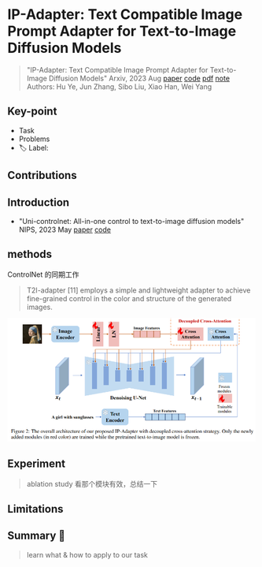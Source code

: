 # IP-Adapter: Text Compatible Image Prompt Adapter for Text-to-Image Diffusion Models

> "IP-Adapter: Text Compatible Image Prompt Adapter for Text-to-Image Diffusion Models" Arxiv, 2023 Aug
> [paper](http://arxiv.org/abs/2308.06721v1) [code](https://ip-adapter.github.io) 
> [pdf](./2023_08_Arxiv_IP-Adapter--Text-Compatible-Image-Prompt-Adapter-for-Text-to-Image-Diffusion-Models.pdf) [note](./2023_08_Arxiv_IP-Adapter--Text-Compatible-Image-Prompt-Adapter-for-Text-to-Image-Diffusion-Models_Note.md)
> Authors: Hu Ye, Jun Zhang, Sibo Liu, Xiao Han, Wei Yang

## Key-point

- Task
- Problems
- :label: Label:

## Contributions

## Introduction

- "Uni-controlnet: All-in-one control to text-to-image diffusion models" NIPS, 2023 May 
  [paper](https://arxiv.org/abs/2305.16322) [code](https://github.com/ShihaoZhaoZSH/Uni-ControlNet)





## methods

ControlNet 的同期工作

> T2I-adapter [11] employs a simple and lightweight adapter to achieve fine-grained control in the color and structure of the generated images.



![image-20240202212103972](docs/2023_08_Arxiv_IP-Adapter--Text-Compatible-Image-Prompt-Adapter-for-Text-to-Image-Diffusion-Models_Note/image-20240202212103972.png)

## Experiment

> ablation study 看那个模块有效，总结一下

## Limitations

## Summary :star2:

> learn what & how to apply to our task

